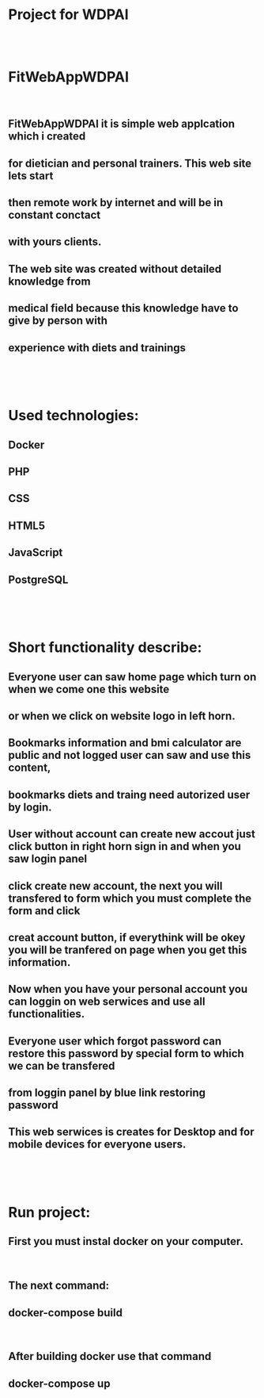 # Project for WDPAI

<br/>

<br/>

# FitWebAppWDPAI

<br/>

## FitWebAppWDPAI it is simple web applcation which i created
## for dietician and personal trainers. This web site lets start
## then remote work by internet and will be in constant conctact
## with yours clients.

## The web site was created without detailed knowledge from
## medical field because this knowledge have to give by person with
## experience with diets and trainings

<br/>

<br/>

<br/>

# Used technologies:

## Docker

## PHP

## CSS

## HTML5

## JavaScript

## PostgreSQL

<br/>

<br/>

<br/>

# Short functionality describe:

## Everyone user can saw home page which turn on when we come one this website

## or when we click on website logo in left horn.

## Bookmarks information and bmi calculator are public and not logged user can saw and use this content,

## bookmarks diets and traing need autorized user by login.

## User without account can create new accout just click button in right horn sign in and when you saw login panel

## click create new account, the next you will transfered to form which you must complete the form and click

## creat account button, if everythink will be okey you will be tranfered on page when you get this information.

## Now when you have your personal account you can loggin on web serwices and use all functionalities.

## Everyone user which forgot password can restore this password by special form to which we can be transfered

## from loggin panel by blue link restoring password

## This web serwices is creates for Desktop and for mobile devices for everyone users.

<br/>

<br/>

<br/>

# Run project:

## First you must instal docker on your computer.

<br/>

## The next command:

## docker-compose build

<br/>

## After building docker use that command

## docker-compose up